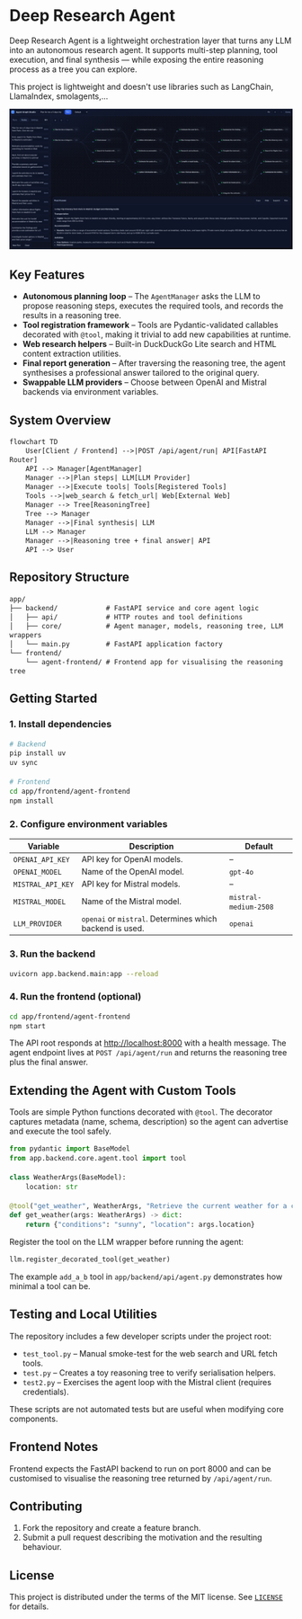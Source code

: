 # Deep Research Agent

Deep Research Agent is a lightweight orchestration layer that turns any LLM into an autonomous research agent. It supports multi-step planning, tool execution, and final synthesis — while exposing the entire reasoning process as a tree you can explore.

This project is lightweight and doesn't use libraries such as LangChain, LlamaIndex, smolagents,...

![Reasoning Tree Screenshot](media/ui.png)

## Key Features

- **Autonomous planning loop** – The `AgentManager` asks the LLM to propose reasoning steps, executes the required tools, and records the results in a reasoning tree.
- **Tool registration framework** – Tools are Pydantic-validated callables decorated with `@tool`, making it trivial to add new capabilities at runtime.
- **Web research helpers** – Built-in DuckDuckGo Lite search and HTML content extraction utilities.
- **Final report generation** – After traversing the reasoning tree, the agent synthesises a professional answer tailored to the original query.
- **Swappable LLM providers** – Choose between OpenAI and Mistral backends via environment variables.

## System Overview

```mermaid
flowchart TD
    User[Client / Frontend] -->|POST /api/agent/run| API[FastAPI Router]
    API --> Manager[AgentManager]
    Manager -->|Plan steps| LLM[LLM Provider]
    Manager -->|Execute tools| Tools[Registered Tools]
    Tools -->|web_search & fetch_url| Web[External Web]
    Manager --> Tree[ReasoningTree]
    Tree --> Manager
    Manager -->|Final synthesis| LLM
    LLM --> Manager
    Manager -->|Reasoning tree + final answer| API
    API --> User
```

## Repository Structure

```
app/
├── backend/            # FastAPI service and core agent logic
│   ├── api/            # HTTP routes and tool definitions
│   ├── core/           # Agent manager, models, reasoning tree, LLM wrappers
│   └── main.py         # FastAPI application factory
└── frontend/
    └── agent-frontend/ # Frontend app for visualising the reasoning tree
```

## Getting Started

### 1. Install dependencies

```bash
# Backend
pip install uv
uv sync

# Frontend
cd app/frontend/agent-frontend
npm install
```

### 2. Configure environment variables

| Variable          | Description                                              | Default               |
| ----------------- | -------------------------------------------------------- | --------------------- |
| `OPENAI_API_KEY`  | API key for OpenAI models.                               | –                     |
| `OPENAI_MODEL`    | Name of the OpenAI model.                                | `gpt-4o`              |
| `MISTRAL_API_KEY` | API key for Mistral models.                              | –                     |
| `MISTRAL_MODEL`   | Name of the Mistral model.                               | `mistral-medium-2508` |
| `LLM_PROVIDER`    | `openai` or `mistral`. Determines which backend is used. | `openai`              |

### 3. Run the backend

```bash
uvicorn app.backend.main:app --reload
```

### 4. Run the frontend (optional)

```bash
cd app/frontend/agent-frontend
npm start
```

The API root responds at [http://localhost:8000](http://localhost:8000) with a health message. The agent endpoint lives at `POST /api/agent/run` and returns the reasoning tree plus the final answer.

## Extending the Agent with Custom Tools

Tools are simple Python functions decorated with `@tool`. The decorator captures metadata (name, schema, description) so the agent can advertise and execute the tool safely.

```python
from pydantic import BaseModel
from app.backend.core.agent.tool import tool

class WeatherArgs(BaseModel):
    location: str

@tool("get_weather", WeatherArgs, "Retrieve the current weather for a city")
def get_weather(args: WeatherArgs) -> dict:
    return {"conditions": "sunny", "location": args.location}
```

Register the tool on the LLM wrapper before running the agent:

```python
llm.register_decorated_tool(get_weather)
```

The example `add_a_b` tool in `app/backend/api/agent.py` demonstrates how minimal a tool can be.

## Testing and Local Utilities

The repository includes a few developer scripts under the project root:

- `test_tool.py` – Manual smoke-test for the web search and URL fetch tools.
- `test.py` – Creates a toy reasoning tree to verify serialisation helpers.
- `test2.py` – Exercises the agent loop with the Mistral client (requires credentials).

These scripts are not automated tests but are useful when modifying core components.

## Frontend Notes

Frontend expects the FastAPI backend to run on port 8000 and can be customised to visualise the reasoning tree returned by `/api/agent/run`.

## Contributing

1. Fork the repository and create a feature branch.
2. Submit a pull request describing the motivation and the resulting behaviour.

## License

This project is distributed under the terms of the MIT license. See [`LICENSE`](LICENSE) for details.
